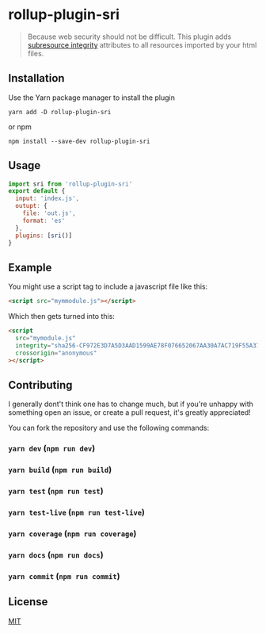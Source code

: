 # rollup-plugin-sri

> Because web security should not be difficult.
> This plugin adds [subresource integrity](https://developer.mozilla.org/en-US/docs/Web/Security/Subresource_Integrity) attributes to all resources imported by your html files.

## Installation

Use the Yarn package manager to install the plugin

```
yarn add -D rollup-plugin-sri
```

or npm

```
npm install --save-dev rollup-plugin-sri
```

## Usage

```javascript
import sri from 'rollup-plugin-sri'
export default {
  input: 'index.js',
  outupt: {
    file: 'out.js',
    format: 'es'
  },
  plugins: [sri()]
}
```

## Example

You might use a script tag to include a javascript file like this:

```html
<script src="mymmodule.js"></script>
```

Which then gets turned into this:

```html
<script
  src="mymodule.js"
  integrity="sha256-CF972E3D7A5D3AAD1599AE78F076652067AA30A7AC719F55A37A8DCD9F7901B1"
  crossorigin="anonymous"
></script>
```

## Contributing

I generally dont't think one has to change much, but if you're unhappy with something open an issue,
or create a pull request, it's greatly appreciated!

You can fork the repository and use the following commands:

### `yarn dev` (`npm run dev`)

### `yarn build` (`npm run build`)

### `yarn test` (`npm run test`)

### `yarn test-live` (`npm run test-live`)

### `yarn coverage` (`npm run coverage`)

### `yarn docs` (`npm run docs`)

### `yarn commit` (`npm run commit`)

## License

[MIT](https://choosealicense.com/licenses/mit/)
